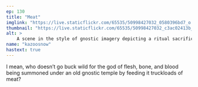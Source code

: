 ```yaml
---
ep: 130
title: "Meat"
imglink: "https://live.staticflickr.com/65535/50998427032_0580396bd7_o.jpg"
thumbnail: "https://live.staticflickr.com/65535/50998427032_c3ac02413b_q.jpg"
alt: >
    A scene in the style of gnostic imagery depicting a ritual sacrifice. Centered in the image is a great pit, a mouth with sharp teeth is at the bottom. In the pit are three large piles of meat and bones with a large halo situated behind them. Above the pit on either side are small figures carrying meat. Two large haloed figures stand below, on either side of the pit. The one in the right is holding a piece of meat with blood dripping from protruding bones. The one in the left is holding a dead four legged animal.
name: "kazoosnow"
hastext: true
---
```

I mean, who doesn’t go buck wild for the god of flesh, bone, and blood being summoned under an old gnostic temple by feeding it truckloads of meat?